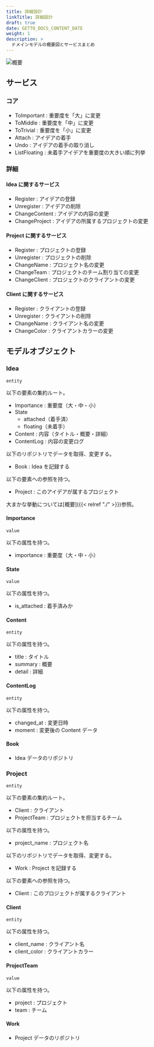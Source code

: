 ```yaml
---
title: 詳細設計
linkTitle: 詳細設計
draft: true
date: GETTO_DOCS_CONTENT_DATE
weight: 1
description: >
  ドメインモデルの概要図とサービスまとめ
---
```


![概要](abstract.png)


## サービス

### コア

- ToImportant : 重要度を「大」に変更
- ToMiddle : 重要度を「中」に変更
- ToTrivial : 重要度を「小」に変更
- Attach : アイデアの着手
- Undo : アイデアの着手の取り消し
- ListFloating : 未着手アイデアを重要度の大きい順に列挙


### 詳細

#### Idea に関するサービス

- Register : アイデアの登録
- Unregister : アイデアの削除
- ChangeContent : アイデアの内容の変更
- ChangeProject : アイデアの所属するプロジェクトの変更


#### Project に関するサービス

- Register : プロジェクトの登録
- Unregister : プロジェクトの削除
- ChangeName : プロジェクト名の変更
- ChangeTeam : プロジェクトのチーム割り当ての変更
- ChangeClient : プロジェクトのクライアントの変更


#### Client に関するサービス

- Register : クライアントの登録
- Unregister : クライアントの削除
- ChangeName : クライアント名の変更
- ChangeColor : クライアントカラーの変更


## モデルオブジェクト

### Idea

`entity`

以下の要素の集約ルート。

- Importance : 重要度（大・中・小）
- State
  - attached（着手済）
  - floating（未着手）
- Content : 内容（タイトル・概要・詳細）
- ContentLog : 内容の変更ログ

以下のリポジトリでデータを取得、変更する。

- Book : Idea を記録する

以下の要素への参照を持つ。

- Project : このアイデアが属するプロジェクト

大まかな挙動については[概要]({{< relref "./" >}})参照。


#### Importance

`value`

以下の属性を持つ。

- importance : 重要度（大・中・小）


#### State

`value`

以下の属性を持つ。

- is_attached : 着手済みか


#### Content

`entity`

以下の属性を持つ。

- title : タイトル
- summary : 概要
- detail : 詳細


#### ContentLog

`entity`

以下の属性を持つ。

- changed_at : 変更日時
- moment : 変更後の Content データ


#### Book

- Idea データのリポジトリ


### Project

`entity`

以下の要素の集約ルート。

- Client : クライアント
- ProjectTeam : プロジェクトを担当するチーム

以下の属性を持つ。

- project_name : プロジェクト名

以下のリポジトリでデータを取得、変更する。

- Work : Project を記録する

以下の要素への参照を持つ。

- Client : このプロジェクトが属するクライアント


#### Client

`entity`

以下の属性を持つ。

- client_name : クライアント名
- client_color : クライアントカラー


#### ProjectTeam

`value`

以下の属性を持つ。

- project : プロジェクト
- team : チーム


#### Work

- Project データのリポジトリ

